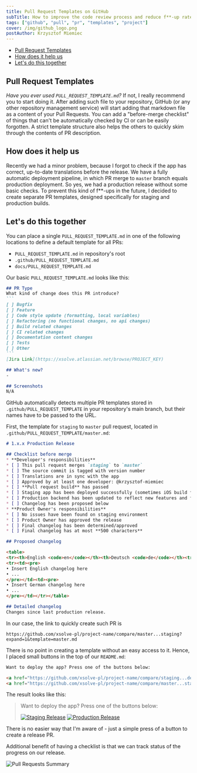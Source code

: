 ```yaml
---
title: Pull Request Templates on GitHub
subTitle: How to improve the code review process and reduce f**-up rate significantly
tags: ["github", "pull", "pr", "templates", "project"]
cover: /img/github_logo.png
postAuthor: Krzysztof Miemiec
---
```


- [Pull Request Templates](#pr-templates)
- [How does it help us](#how-does-it-help-us)
- [Let's do this together](#lets-do-this-together)

## <a name="pr-templates"></a>Pull Request Templates

*Have you ever used `PULL_REQUEST_TEMPLATE.md`?* If not, I really recommend you to start doing it. After adding such file to your repository, GitHub (or any other repository management service) will start adding that markdown file as a content of your Pull Requests. You can add a "before-merge checklist" of things that can't be automatically checked by CI or can be easily forgotten. A strict template structure also helps the others to quickly skim through the contents of PR description.

## <a name="how-does-it-help-us"></a>How does it help us

Recently we had a minor problem, because I forgot to check if the app has correct, up-to-date translations before the release. We have a fully automatic deployment pipeline, in which PR merge to `master` branch equals production deployment. So yes, we had a production release without some basic checks. To prevent this kind of f**-ups in the future, I decided to create separate PR templates, designed specifically for staging and production builds.

## <a name="lets-do-this-together"></a>Let's do this together

You can place a single `PULL_REQUEST_TEMPLATE.md` in one of the following locations to define a default template for all PRs:
* `PULL_REQUEST_TEMPLATE.md` in repository's root
* `.github/PULL_REQUEST_TEMPLATE.md`
* `docs/PULL_REQUEST_TEMPLATE.md`

Our basic `PULL_REQUEST_TEMPLATE.md` looks like this:

````markdown
## PR Type
What kind of change does this PR introduce?
```
[ ] Bugfix
[ ] Feature
[ ] Code style update (formatting, local variables)
[ ] Refactoring (no functional changes, no api changes)
[ ] Build related changes
[ ] CI related changes
[ ] Documentation content changes
[ ] Tests
[ ] Other
```
[Jira Link](https://xsolve.atlassian.net/browse/PROJECT_KEY)

## What's new?
-

## Screenshots
N/A
````

GitHub automatically detects multiple PR templates stored in `.github/PULL_REQUEST_TEMPLATE` in your repository's main branch, but their names have to be passed to the URL.

First, the template for `staging` to `master` pull request, located in `.github/PULL_REQUEST_TEMPLATE/master.md`:

````markdown
# 1.x.x Production Release

## Checklist before merge
* **Developer's responsibilities**
* [ ] This pull request merges `staging` to `master`
* [ ] The source commit is tagged with version number
* [ ] Translations are in sync with the app
* [ ] Approved by at least one developer: @krzysztof-miemiec
* [ ] **Pull request build** has passed
* [ ] Staging app has been deployed successfully (sometimes iOS build fails despite successful deployment)
* [ ] Production backend has been updated to reflect new features and fix bugs
* [ ] Changelog has been proposed below
* **Product Owner's responsibilities**
* [ ] No issues have been found on staging environment
* [ ] Product Owner has approved the release
* [ ] Final changelog has been determined/approved
* [ ] Final changelog has at most **500 characters**

## Proposed changelog

<table>
<tr><th>English <code>en</code></th><th>Deutsch <code>de</code></th><tr>
<tr><td><pre>
• Insert English changelog here
• ...
</pre></td><td><pre>
• Insert German changelog here
• ...
</pre></td></tr></table>

## Detailed changelog
Changes since last production release.
````

In our case, the link to quickly create such PR is
```
https://github.com/xsolve-pl/project-name/compare/master...staging?expand=1&template=master.md
```

There is no point in creating a template without an easy access to it. Hence, I placed small buttons in the top of our `README.md`:

```markdown
Want to deploy the app? Press one of the buttons below:

<a href="https://github.com/xsolve-pl/project-name/compare/staging...develop?expand=1&template=staging.md">![Staging Release](./docs/staging_release.svg)</a>
<a href="https://github.com/xsolve-pl/project-name/compare/master...staging?expand=1&template=master.md">![Production Release](./docs/production_release.svg)</a>

```

The result looks like this:

>
>Want to deploy the app? Press one of the buttons below:
>
><a href="https://github.com/xsolve-pl/project-name/compare/staging...develop?expand=1&template=staging.md">![Staging Release](/img/staging_release.svg)</a>
> <a href="https://github.com/xsolve-pl/project-name/compare/master...staging?expand=1&template=master.md">![Production Release](/img/production_release.svg)</a>
>

There is no easier way that I'm aware of - just a simple press of a button to create a release PR.

Additional benefit of having a checklist is that we can track status of the progress on our release.

![Pull Requests Summary](/img/pull_requests.png)
